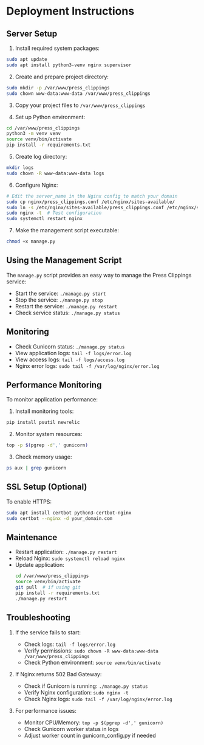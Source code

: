 # Deployment Instructions

## Server Setup

1. Install required system packages:
```bash
sudo apt update
sudo apt install python3-venv nginx supervisor
```

2. Create and prepare project directory:
```bash
sudo mkdir -p /var/www/press_clippings
sudo chown www-data:www-data /var/www/press_clippings
```

3. Copy your project files to `/var/www/press_clippings`

4. Set up Python environment:
```bash
cd /var/www/press_clippings
python3 -m venv venv
source venv/bin/activate
pip install -r requirements.txt
```

5. Create log directory:
```bash
mkdir logs
sudo chown -R www-data:www-data logs
```

6. Configure Nginx:
```bash
# Edit the server_name in the Nginx config to match your domain
sudo cp nginx/press_clippings.conf /etc/nginx/sites-available/
sudo ln -s /etc/nginx/sites-available/press_clippings.conf /etc/nginx/sites-enabled/
sudo nginx -t  # Test configuration
sudo systemctl restart nginx
```

7. Make the management script executable:
```bash
chmod +x manage.py
```

## Using the Management Script

The `manage.py` script provides an easy way to manage the Press Clippings service:

- Start the service: `./manage.py start`
- Stop the service: `./manage.py stop`
- Restart the service: `./manage.py restart`
- Check service status: `./manage.py status`

## Monitoring

- Check Gunicorn status: `./manage.py status`
- View application logs: `tail -f logs/error.log`
- View access logs: `tail -f logs/access.log`
- Nginx error logs: `sudo tail -f /var/log/nginx/error.log`

## Performance Monitoring

To monitor application performance:

1. Install monitoring tools:
```bash
pip install psutil newrelic
```

2. Monitor system resources:
```bash
top -p $(pgrep -d',' gunicorn)
```

3. Check memory usage:
```bash
ps aux | grep gunicorn
```

## SSL Setup (Optional)

To enable HTTPS:
```bash
sudo apt install certbot python3-certbot-nginx
sudo certbot --nginx -d your_domain.com
```

## Maintenance

- Restart application: `./manage.py restart`
- Reload Nginx: `sudo systemctl reload nginx`
- Update application:
  ```bash
  cd /var/www/press_clippings
  source venv/bin/activate
  git pull  # if using git
  pip install -r requirements.txt
  ./manage.py restart
  ```

## Troubleshooting

1. If the service fails to start:
   - Check logs: `tail -f logs/error.log`
   - Verify permissions: `sudo chown -R www-data:www-data /var/www/press_clippings`
   - Check Python environment: `source venv/bin/activate`

2. If Nginx returns 502 Bad Gateway:
   - Check if Gunicorn is running: `./manage.py status`
   - Verify Nginx configuration: `sudo nginx -t`
   - Check Nginx logs: `sudo tail -f /var/log/nginx/error.log`

3. For performance issues:
   - Monitor CPU/Memory: `top -p $(pgrep -d',' gunicorn)`
   - Check Gunicorn worker status in logs
   - Adjust worker count in gunicorn_config.py if needed
